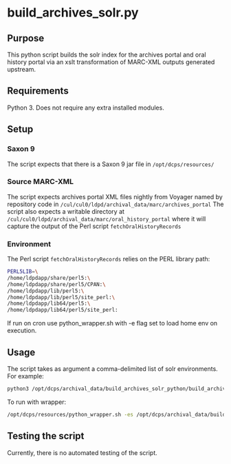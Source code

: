 # build_archives_solr.py
## Purpose
This python script builds the solr index for the archives portal and oral history portal via an xslt transformation of MARC-XML outputs generated upstream.
## Requirements
Python 3. Does not require any extra installed modules. 

## Setup
### Saxon 9
The script expects that there is a Saxon 9 jar file in `/opt/dcps/resources/`
### Source MARC-XML
The script expects archives portal XML files nightly from Voyager named by repository code in `/cul/cul0/ldpd/archival_data/marc/archives_portal`
The script also expects a writable directory at `/cul/cul0/ldpd/archival_data/marc/oral_history_portal` where it will capture the output of the Perl script `fetchOralHistoryRecords`
### Environment
The Perl script `fetchOralHistoryRecords` relies on the PERL library path:
```bash
PERL5LIB=\
/home/ldpdapp/share/perl5:\
/home/ldpdapp/share/perl5/CPAN:\
/home/ldpdapp/lib/perl5:\
/home/ldpdapp/lib/perl5/site_perl:\
/home/ldpdapp/lib64/perl5:\
/home/ldpdapp/lib64/perl5/site_perl:
```
If run on cron use python_wrapper.sh with -e flag set to load home env on execution.

## Usage
The script takes as argument a comma-delimited list of solr environments. For example:
```bash
python3 /opt/dcps/archival_data/build_archives_solr_python/build_archives_solr.py dev,test
```

To run with wrapper:
```bash
/opt/dcps/resources/python_wrapper.sh -es /opt/dcps/archival_data/build_archives_solr_python/build_archives_solr.py dev,test
```

## Testing the script
Currently, there is no automated testing of the script.